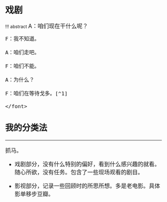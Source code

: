 # 戏剧


!!! abstract 
    <font size = 4>
    A：咱们现在干什么呢？ 

    F：我不知道。 

    A：咱们走吧。 

    F：咱们不能。 

    A：为什么？ 

    F：咱们在等待戈多。[^1]

    </font>
## 我的分类法
-------


抓马。


- 戏剧部分，没有什么特别的偏好，看到什么感兴趣的就看。随心所欲，没有任务。包含了一些现场观看的剧目。

- 影视部分，记录一些回顾时的所思所想。多是老电影。具体影单移步豆瓣。


[^1]: 出自塞缪尔·贝克特戏剧《等待戈多》